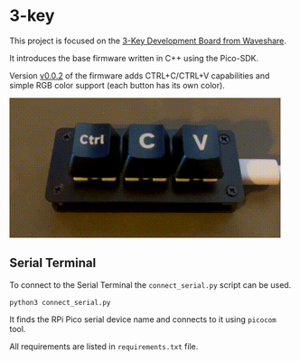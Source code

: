 # 3-key

This project is focused on the [3-Key Development Board from Waveshare](https://www.waveshare.com/rp2040-keyboard-3.htm).

It introduces the base firmware written in C++ using the Pico-SDK.

Version [v0.0.2](https://github.com/dtrochow/3-key/releases/tag/v0.0.2) of the firmware adds CTRL+C/CTRL+V capabilities and simple RGB color support (each button has its own color).

![3-key hardware](assets/gifs/3-key.gif)

## Serial Terminal

To connect to the Serial Terminal the `connect_serial.py` script can be used.

``` terminal
python3 connect_serial.py
```

It finds the RPi Pico serial device name and connects to it using `picocom` tool.

All requirements are listed in `requirements.txt` file.
